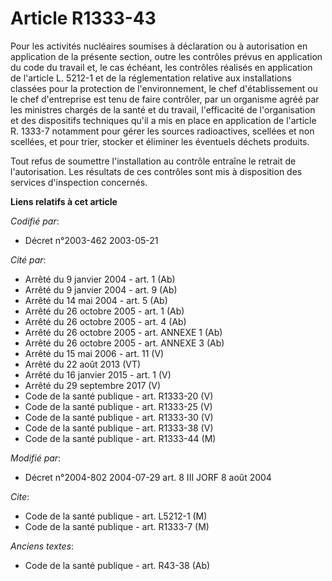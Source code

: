 # Article R1333-43

Pour les activités nucléaires soumises à déclaration ou à autorisation en application de la présente section, outre les
contrôles prévus en application du code du travail et, le cas échéant, les contrôles réalisés en application de l'article L.
5212-1 et de la réglementation relative aux installations classées pour la protection de l'environnement, le chef
d'établissement ou le chef d'entreprise est tenu de faire contrôler, par un organisme agréé par les ministres chargés de la
santé et du travail, l'efficacité de l'organisation et des dispositifs techniques qu'il a mis en place en application de
l'article R. 1333-7 notamment pour gérer les sources radioactives, scellées et non scellées, et pour trier, stocker et
éliminer les éventuels déchets produits.

Tout refus de soumettre l'installation au contrôle entraîne le retrait de l'autorisation. Les résultats de ces contrôles sont
mis à disposition des services d'inspection concernés.

**Liens relatifs à cet article**

_Codifié par_:

  - Décret n°2003-462 2003-05-21

_Cité par_:

  - Arrêté du 9 janvier 2004 - art. 1 (Ab)
  - Arrêté du 9 janvier 2004 - art. 9 (Ab)
  - Arrêté du 14 mai 2004 - art. 5 (Ab)
  - Arrêté du 26 octobre 2005 - art. 1 (Ab)
  - Arrêté du 26 octobre 2005 - art. 4 (Ab)
  - Arrêté du 26 octobre 2005 - art. ANNEXE 1 (Ab)
  - Arrêté du 26 octobre 2005 - art. ANNEXE 3 (Ab)
  - Arrêté du 15 mai 2006 - art. 11 (V)
  - Arrêté du 22 août 2013 (VT)
  - Arrêté du 16 janvier 2015 - art. 1 (V)
  - Arrêté du 29 septembre 2017 (V)
  - Code de la santé publique - art. R1333-20 (V)
  - Code de la santé publique - art. R1333-25 (V)
  - Code de la santé publique - art. R1333-30 (V)
  - Code de la santé publique - art. R1333-38 (V)
  - Code de la santé publique - art. R1333-44 (M)

_Modifié par_:

  - Décret n°2004-802 2004-07-29 art. 8 III JORF 8 août 2004

_Cite_:

  - Code de la santé publique - art. L5212-1 (M)
  - Code de la santé publique - art. R1333-7 (M)

_Anciens textes_:

  - Code de la santé publique - art. R43-38 (Ab)
